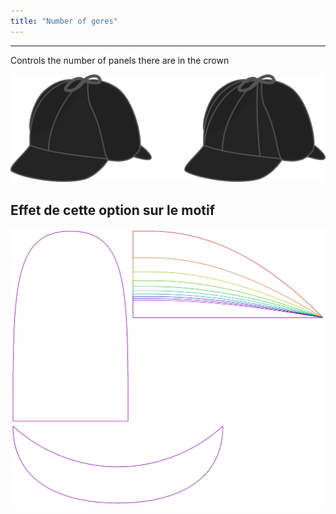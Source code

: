 ```yaml
---
title: "Number of gores"
---
```


***

Controls the number of panels there are in the crown

![Illustration showing the effect of this option](gores.svg)

## Effet de cette option sur le motif

![This image shows the effect of this option by superimposing several variants that have a different value for this option](holmes_gores_sample.svg "Effet de cette option sur le modèle")
